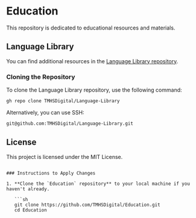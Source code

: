 # Education

This repository is dedicated to educational resources and materials.

## Language Library

You can find additional resources in the [Language Library repository](https://github.com/TMHSDigital/Language-Library).

### Cloning the Repository

To clone the Language Library repository, use the following command:

```sh
gh repo clone TMHSDigital/Language-Library
```

Alternatively, you can use SSH:

```sh
git@github.com:TMHSDigital/Language-Library.git
```

## License

This project is licensed under the MIT License.
```

### Instructions to Apply Changes

1. **Clone the `Education` repository** to your local machine if you haven't already.

   ```sh
   git clone https://github.com/TMHSDigital/Education.git
   cd Education
   ```
